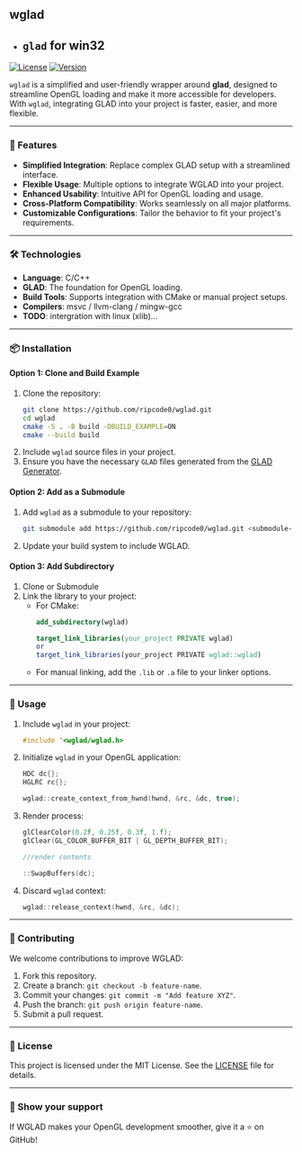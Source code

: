 ## wglad
 + ## `glad` for win32

[![License](https://img.shields.io/badge/license-MIT-blue.svg)](LICENSE)
[![Version](https://img.shields.io/badge/version-1.0.0-green.svg)]()

`wglad` is a simplified and user-friendly wrapper around **glad**, designed to streamline OpenGL loading and make it more accessible for developers. With `wglad`, integrating GLAD into your project is faster, easier, and more flexible.

---

### 🚀 Features

- **Simplified Integration**: Replace complex GLAD setup with a streamlined interface.
- **Flexible Usage**: Multiple options to integrate WGLAD into your project.
- **Enhanced Usability**: Intuitive API for OpenGL loading and usage.
- **Cross-Platform Compatibility**: Works seamlessly on all major platforms.
- **Customizable Configurations**: Tailor the behavior to fit your project's requirements.
---

### 🛠️ Technologies

- **Language**: C/C++
- **GLAD**: The foundation for OpenGL loading.
- **Build Tools**: Supports integration with CMake or manual project setups.
- **Compilers**: msvc / llvm-clang / mingw-gcc
- **TODO**: intergration with linux (xlib)...

---

### 📦 Installation

#### Option 1: Clone and Build Example
1. Clone the repository:
    ```bash
    git clone https://github.com/ripcode0/wglad.git
    cd wglad
    cmake -S . -B build -DBUILD_EXAMPLE=ON
    cmake --build build
    ```
2. Include `wglad` source files in your project.
3. Ensure you have the necessary `GLAD` files generated from the [GLAD Generator](https://gen.glad.sh/).

#### Option 2: Add as a Submodule
1. Add `wglad` as a submodule to your repository:
    ```bash
    git submodule add https://github.com/ripcode0/wglad.git <submodule-path>/wglad
    ```
2. Update your build system to include WGLAD.

#### Option 3: Add Subdirectory
1. Clone or Submodule
2. Link the library to your project:
    - For CMake:
      ```cmake
      add_subdirectory(wglad)
      
      target_link_libraries(your_project PRIVATE wglad)
      or
      target_link_libraries(your_project PRIVATE wglad::wglad)
      ```
    - For manual linking, add the `.lib` or `.a` file to your linker options.

---

### 📖 Usage

1. Include `wglad` in your project:
    ```cpp
    #include "<wglad/wglad.h>
    ```

2. Initialize `wglad` in your OpenGL application:
    ```cpp
    HDC dc{};
    HGLRC rc{};

    wglad::create_context_from_hwnd(hwnd, &rc, &dc, true);
    ```

3. Render process:
    ```cpp
    glClearColor(0.2f, 0.25f, 0.3f, 1.f);
    glClear(GL_COLOR_BUFFER_BIT | GL_DEPTH_BUFFER_BIT);

    //render contents

    ::SwapBuffers(dc);
    ```
4. Discard `wglad` context:
    ```cpp
    wglad::release_context(hwnd, &rc, &dc);
    ```
---

### 🤝 Contributing

We welcome contributions to improve WGLAD:

1. Fork this repository.
2. Create a branch: `git checkout -b feature-name`.
3. Commit your changes: `git commit -m "Add feature XYZ"`.
4. Push the branch: `git push origin feature-name`.
5. Submit a pull request.

---

### 📝 License

This project is licensed under the MIT License. See the [LICENSE](LICENSE) file for details.

---

### 🌟 Show your support

If WGLAD makes your OpenGL development smoother, give it a ⭐ on GitHub!
